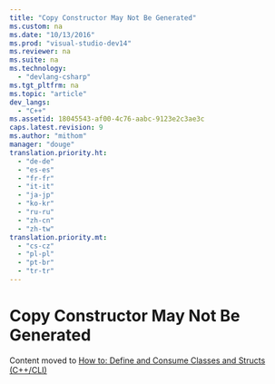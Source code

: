 ```yaml
---
title: "Copy Constructor May Not Be Generated"
ms.custom: na
ms.date: "10/13/2016"
ms.prod: "visual-studio-dev14"
ms.reviewer: na
ms.suite: na
ms.technology: 
  - "devlang-csharp"
ms.tgt_pltfrm: na
ms.topic: "article"
dev_langs: 
  - "C++"
ms.assetid: 18045543-af00-4c76-aabc-9123e2c3ae3c
caps.latest.revision: 9
ms.author: "mithom"
manager: "douge"
translation.priority.ht: 
  - "de-de"
  - "es-es"
  - "fr-fr"
  - "it-it"
  - "ja-jp"
  - "ko-kr"
  - "ru-ru"
  - "zh-cn"
  - "zh-tw"
translation.priority.mt: 
  - "cs-cz"
  - "pl-pl"
  - "pt-br"
  - "tr-tr"
---
```

# Copy Constructor May Not Be Generated
Content moved to [How to: Define and Consume Classes and Structs (C++/CLI)](../Topic/How%20to:%20Define%20and%20Consume%20Classes%20and%20Structs%20\(C++-CLI\).md)